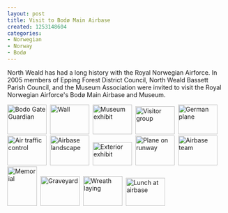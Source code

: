 ```yaml
---
layout: post
title: Visit to Bodø Main Airbase
created: 1253148604
categories:
- Norwegian
- Norway
- Bodø
---
```

North Weald has had a long history with the Royal Norwegian Airforce.  In 2005 members of Epping Forest District Council, North Weald Bassett Parish Council, and the Museum Association were invited to visit the Royal Norwegian Airforce's Bodø Main Airbase and Museum.
<br>



<a href="{{ site.JB.BASE_PATH }}/images/CIMG0081big.JPG"><img height="68" width="90" src="{{ site.JB.BASE_PATH }}/images/CIMG0081copy.JPG" alt="Bodo Gate Guardian"/></a>&nbsp; <a href="{{ site.JB.BASE_PATH }}/images/CIMG0002big.JPG"><img height="68" width="90" src="{{ site.JB.BASE_PATH }}/images/CIMG0002copy.JPG" alt="Wall"/></a>&nbsp; <a href="{{ site.JB.BASE_PATH }}/images/CIMG0003big.JPG"><img height="68" width="90" src="{{ site.JB.BASE_PATH }}/images/CIMG0003copy.JPG" alt="Museum exhibit"/></a>&nbsp; <a href="{{ site.JB.BASE_PATH }}/images/CIMG0011big.JPG"><img height="64" width="90" src="{{ site.JB.BASE_PATH }}/images/CIMG0011copy.JPG" alt="Visitor group"/></a>&nbsp; <a href="{{ site.JB.BASE_PATH }}/images/CIMG0004big.JPG"><img height="68" width="90" src="{{ site.JB.BASE_PATH }}/images/CIMG0004copy.JPG" alt="German plane" /></a>&nbsp; <a href="{{ site.JB.BASE_PATH }}/images/CIMG0037big.JPG"><img height="68" width="90" src="{{ site.JB.BASE_PATH }}/images/CIMG0037copy.JPG" alt="Air traffic control"/></a>&nbsp; <a href="{{ site.JB.BASE_PATH }}/images/CIMG0012big.JPG"><img height="68" width="90" src="{{ site.JB.BASE_PATH }}/images/CIMG0012copy.JPG" alt="Airbase landscape"/></a>&nbsp; <a href="{{ site.JB.BASE_PATH }}/images/CIMG0020big.JPG"><img height="53" width="90" src="{{ site.JB.BASE_PATH }}/images/CIMG0020copy.JPG" alt="Exterior exhibit"/></a>&nbsp; <a href="{{ site.JB.BASE_PATH }}/images/CIMG0070big.JPG"><img height="68" width="90" src="{{ site.JB.BASE_PATH }}/images/CIMG0070copy.JPG" alt="Plane on runway"/></a>&nbsp; <a href="{{ site.JB.BASE_PATH }}/images/CIMG0074big.JPG"><img height="68" width="90" src="{{ site.JB.BASE_PATH }}/images/CIMG0074copy.JPG" alt="Airbase team" /></a>&nbsp; <a href="{{ site.JB.BASE_PATH }}/images/CIMG0029big.JPG"><img height="90" width="68" src="{{ site.JB.BASE_PATH }}/images/CIMG0029copy.JPG" alt="Memorial"/></a>&nbsp; <a href="{{ site.JB.BASE_PATH }}/images/CIMG0054big.JPG"><img height="68" width="90" src="{{ site.JB.BASE_PATH }}/images/CIMG0054copy.JPG" alt="Graveyard"/></a>&nbsp; <a href="{{ site.JB.BASE_PATH }}/images/CIMG0055big.JPG"><img height="68" width="90" src="{{ site.JB.BASE_PATH }}/images/CIMG0055copy.JPG" alt="Wreath laying"/></a>&nbsp; <a href="{{ site.JB.BASE_PATH }}/images/CIMG0001bbig.JPG"><img height="64" width="90" src="{{ site.JB.BASE_PATH }}/images/CIMG0001bcopy.JPG" alt="Lunch at airbase"/></p><p>
